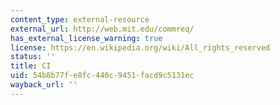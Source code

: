 ```yaml
---
content_type: external-resource
external_url: http://web.mit.edu/commreq/
has_external_license_warning: true
license: https://en.wikipedia.org/wiki/All_rights_reserved
status: ''
title: CI
uid: 54b8b77f-e8fc-440c-9451-facd9c5131ec
wayback_url: ''
---
```

